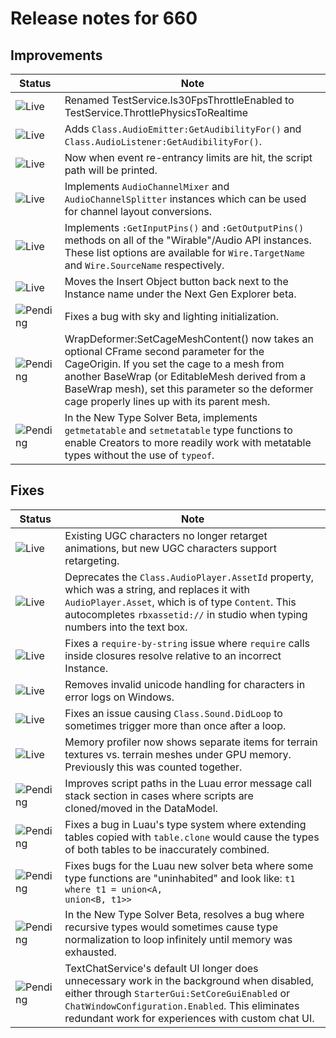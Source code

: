 # Release notes for 660

## Improvements

| Status | Note |
|--------|------|
| ![Live](https://img.shields.io/badge/Live-009E57?style=flat)  | Renamed TestService.Is30FpsThrottleEnabled to TestService.ThrottlePhysicsToRealtime |
| ![Live](https://img.shields.io/badge/Live-009E57?style=flat)  | Adds <code>Class.AudioEmitter:GetAudibilityFor()</code> and <code>Class.AudioListener:GetAudibilityFor()</code>. |
| ![Live](https://img.shields.io/badge/Live-009E57?style=flat)  | Now when event re-entrancy limits are hit, the script path will be printed. |
| ![Live](https://img.shields.io/badge/Live-009E57?style=flat)  | Implements <code>AudioChannelMixer</code> and <code>AudioChannelSplitter</code> instances which can be used for channel layout conversions. |
| ![Live](https://img.shields.io/badge/Live-009E57?style=flat)  | Implements <code>:GetInputPins()</code> and <code>:GetOutputPins()</code> methods on all of the "Wirable"/Audio API instances. These list options are available for <code>Wire.TargetName</code> and <code>Wire.SourceName</code> respectively. |
| ![Live](https://img.shields.io/badge/Live-009E57?style=flat)  | Moves the Insert Object button back next to the Instance name under the Next Gen Explorer beta. |
| ![Pending](https://img.shields.io/badge/Pending-DEA517?style=flat)  | Fixes a bug with sky and lighting initialization. |
| ![Pending](https://img.shields.io/badge/Pending-DEA517?style=flat)  | WrapDeformer:SetCageMeshContent() now takes an optional CFrame second parameter for the CageOrigin. If you set the cage to a mesh from another BaseWrap (or EditableMesh derived from a BaseWrap mesh), set this parameter so the deformer cage properly lines up with its parent mesh. |
| ![Pending](https://img.shields.io/badge/Pending-DEA517?style=flat)  | In the New Type Solver Beta, implements <code>getmetatable</code> and <code>setmetatable</code> type functions to enable Creators to more readily work with metatable types without the use of <code>typeof</code>. |
## Fixes

| Status | Note |
|--------|------|
| ![Live](https://img.shields.io/badge/Live-009E57?style=flat)  | Existing UGC characters no longer retarget animations, but new UGC characters support retargeting. |
| ![Live](https://img.shields.io/badge/Live-009E57?style=flat)  | Deprecates the <code>Class.AudioPlayer.AssetId</code> property, which was a string, and replaces it with <code>AudioPlayer.Asset</code>, which is of type <code>Content</code>. This autocompletes <code>rbxassetid://</code> in studio when typing numbers into the text box. |
| ![Live](https://img.shields.io/badge/Live-009E57?style=flat)  | Fixes a <code>require-by-string</code> issue where <code>require</code> calls inside closures resolve relative to an incorrect Instance. |
| ![Live](https://img.shields.io/badge/Live-009E57?style=flat)  | Removes invalid unicode handling for characters in error logs on Windows. |
| ![Live](https://img.shields.io/badge/Live-009E57?style=flat)  | Fixes an issue causing <code>Class.Sound.DidLoop</code> to sometimes trigger more than once after a loop. |
| ![Live](https://img.shields.io/badge/Live-009E57?style=flat)  | Memory profiler now shows separate items for terrain textures vs. terrain meshes under GPU memory. Previously this was counted together. |
| ![Pending](https://img.shields.io/badge/Pending-DEA517?style=flat)  | Improves script paths in the Luau error message call stack section in cases where scripts are cloned/moved in the DataModel. |
| ![Pending](https://img.shields.io/badge/Pending-DEA517?style=flat)  | Fixes a bug in Luau's type system where extending tables copied with <code>table.clone</code> would cause the types of both tables to be inaccurately combined. |
| ![Pending](https://img.shields.io/badge/Pending-DEA517?style=flat)  | Fixes bugs for the Luau new solver beta where some type functions are "uninhabited" and look like: <code>t1 where t1 = union<A, union<B, t1>></code> |
| ![Pending](https://img.shields.io/badge/Pending-DEA517?style=flat)  | In the New Type Solver Beta, resolves a bug where recursive types would sometimes cause type normalization to loop infinitely until memory was exhausted. |
| ![Pending](https://img.shields.io/badge/Pending-DEA517?style=flat)  | TextChatService's default UI longer does unnecessary work in the background when disabled, either through <code>StarterGui:SetCoreGuiEnabled</code> or <code>ChatWindowConfiguration.Enabled</code>. This eliminates redundant work for experiences with custom chat UI. |
